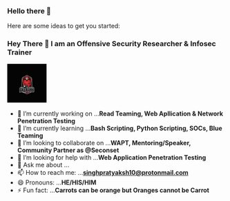 ### Hello there 👋

<!--
**Pratyaksh06/Pratyaksh06** is a ✨ _special_ ✨ repository because its `README.md` (this file) appears on your GitHub profile.
-->
Here are some ideas to get you started:

### Hey There :wave: I am an Offensive Security Researcher & Infosec Trainer
<img src="https://github.com/Pratyaksh06/PIC/blob/main/black%20bg.png" width="18%"/>

- 🔭 I’m currently working on ...**Read Teaming, Web Apllication & Network Penetration Testing**
- 🌱 I’m currently learning ...**Bash Scripting, Python Scripting, SOCs, Blue Teaming**
- 👯 I’m looking to collaborate on ...**WAPT, Mentoring/Speaker, Community Partner as @Seconset**
- 🤔 I’m looking for help with ...**Web Application Penetration Testing**
- 💬 Ask me about ...
- 📫 How to reach me: ...**singhpratyaksh10@protonmail.com**
- 😄 Pronouns: ...**HE/HIS/HIM**
- ⚡ Fun fact: ...**Carrots can be orange but Oranges cannot be Carrot**
